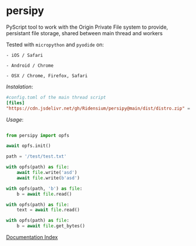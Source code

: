 # persipy
PyScript tool to work with the Origin Private File system to provide,
persistant file storage, shared between main thread and workers

Tested with `micropython` and `pyodide` on:

    - iOS / Safari

    - Android / Chrome

    - OSX / Chrome, Firefox, Safari



*Instalation*:

```toml
#config.toml of the main thread script
[files]
"https://cdn.jsdelivr.net/gh/Ridensium/persipy@main/dist/distro.zip" = "./persipy/*"
```


*Usage*:

```python

from persipy import opfs

await opfs.init()

path = '/test/test.txt'

with opfs(path) as file:
    await file.write('asd')
    await file.write(b'asd')

with opfs(path, 'b') as file:
    b = await file.read()

with opfs(path) as file:
    text = await file.read()

with opfs(path) as file:
    b = await file.get_bytes()

```

[Documentation Index](docs/docs/persipy.md)